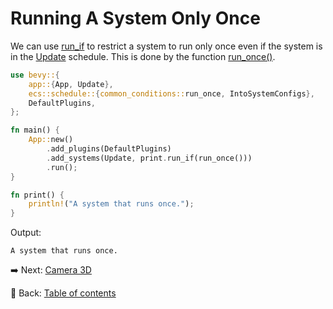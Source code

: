 # Running A System Only Once

We can use [run_if](https://docs.rs/bevy/latest/bevy/ecs/schedule/trait.IntoSystemConfigs.html#method.run_if) to restrict a system to run only once even if the system is in the [Update](https://docs.rs/bevy/latest/bevy/app/struct.Update.html) schedule.
This is done by the function [run_once()](https://docs.rs/bevy/latest/bevy/ecs/schedule/common_conditions/fn.run_once.html).

```rust
use bevy::{
    app::{App, Update},
    ecs::schedule::{common_conditions::run_once, IntoSystemConfigs},
    DefaultPlugins,
};

fn main() {
    App::new()
        .add_plugins(DefaultPlugins)
        .add_systems(Update, print.run_if(run_once()))
        .run();
}

fn print() {
    println!("A system that runs once.");
}
```

Output:

```text
A system that runs once.
```

:arrow_right:  Next: [Camera 3D](./camera_3d.md)

:blue_book: Back: [Table of contents](./../README.md)
